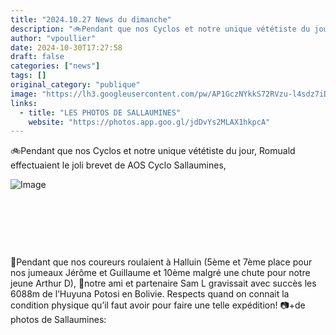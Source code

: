 ```yaml
---
title: "2024.10.27 News du dimanche"
description: "🚲Pendant que nos Cyclos et notre unique vététiste du jour, Romuald effectuaient le joli brevet de AOS Cyclo Sallaumines,"
author: "vpoullier"
date: 2024-10-30T17:27:58
draft: false
categories: ["news"]
tags: []
original_category: "publique"
image: "https://lh3.googleusercontent.com/pw/AP1GczNYkkS72RVzu-l4sdz7iDeHKpbQcMGe7sg7yKAPDAlPs03M9ikrU1cdcvwmDJYiDZdk5_c9yg5OU39y72-kfyso9N5EoM0jb_wEA-zP45Rymx2pO0J0RRc9lU1sKrJLSHP-UMrwe8SbMKfs05V79oxNnQ=w709-h945-s-no-gm?authuser=0"
links:
  - title: "LES PHOTOS DE SALLAUMINES"
    website: "https://photos.app.goo.gl/jdDvYs2MLAX1hkpcA"
---
```


🚲Pendant que nos Cyclos et notre unique vététiste du jour, Romuald effectuaient le joli brevet de AOS Cyclo Sallaumines,

<!--more-->

![Image](https://lh3.googleusercontent.com/pw/AP1GczNYkkS72RVzu-l4sdz7iDeHKpbQcMGe7sg7yKAPDAlPs03M9ikrU1cdcvwmDJYiDZdk5_c9yg5OU39y72-kfyso9N5EoM0jb_wEA-zP45Rymx2pO0J0RRc9lU1sKrJLSHP-UMrwe8SbMKfs05V79oxNnQ=w709-h945-s-no-gm?authuser=0)

&nbsp;

&nbsp;

&nbsp;

🚵Pendant que nos coureurs roulaient à Halluin (5ème et 7ème place pour nos jumeaux Jérôme et Guillaume et 10ème malgré une chute pour notre jeune Arthur D),
🗻notre ami et partenaire Sam L gravissait avec succès les 6088m de l’Huyuna Potosi en Bolivie.
 Respects quand on connait la condition physique qu’il faut avoir pour faire une telle expédition!
📷+de photos de Sallaumines: